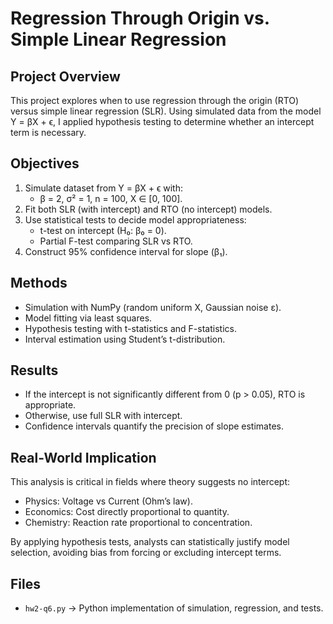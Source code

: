 # Regression Through Origin vs. Simple Linear Regression

## Project Overview
This project explores when to use regression through the origin (RTO) versus simple linear regression (SLR). Using simulated data from the model Y = βX + ϵ, I applied hypothesis testing to determine whether an intercept term is necessary.  

## Objectives
1. Simulate dataset from Y = βX + ϵ with:  
   - β = 2, σ² = 1, n = 100, X ∈ [0, 100].  
2. Fit both SLR (with intercept) and RTO (no intercept) models.  
3. Use statistical tests to decide model appropriateness:  
   - t-test on intercept (H₀: β₀ = 0).  
   - Partial F-test comparing SLR vs RTO.  
4. Construct 95% confidence interval for slope (β₁).  

## Methods
- Simulation with NumPy (random uniform X, Gaussian noise ε).  
- Model fitting via least squares.  
- Hypothesis testing with t-statistics and F-statistics.  
- Interval estimation using Student’s t-distribution.  

## Results
- If the intercept is not significantly different from 0 (p > 0.05), RTO is appropriate.  
- Otherwise, use full SLR with intercept.  
- Confidence intervals quantify the precision of slope estimates.  

## Real-World Implication
This analysis is critical in fields where theory suggests no intercept:  
- Physics: Voltage vs Current (Ohm’s law).  
- Economics: Cost directly proportional to quantity.  
- Chemistry: Reaction rate proportional to concentration.  

By applying hypothesis tests, analysts can statistically justify model selection, avoiding bias from forcing or excluding intercept terms.  

## Files
- `hw2-q6.py` → Python implementation of simulation, regression, and tests.  
